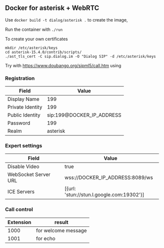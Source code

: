 ## Docker for asterisk + WebRTC

Use `docker build -t dialog/asterisk .` to create the image,

Run the container with `./run`

To create your own certificates
```
mkdir /etc/asterisk/keys
cd asterisk-15.4.0/contrib/scripts/
./ast_tls_cert -C sip.dialog.im -O "Dialog SIP" -d /etc/asterisk/keys
```

Try with https://www.doubango.org/sipml5/call.htm using

### Registration

| Field | Value |
| --- | --- |
| Display Name | 199 |
| Private Identity | 199 |
| Public Identity | sip:199@DOCKER_IP_ADDRESS |
| Password | 199 |
| Realm | asterisk |

### Expert settings

| Field | Value |
| --- | --- |
| Disable Video |true |
| WebSocket Server URL | wss://DOCKER_IP_ADDRESS:8089/ws |
| ICE Servers | [{url: 'stun://stun.l.google.com:19302'}] |

### Call control

| Extension | result |
| --- | --- |
| 1000 | for welcome message |
| 1001 | for echo |
